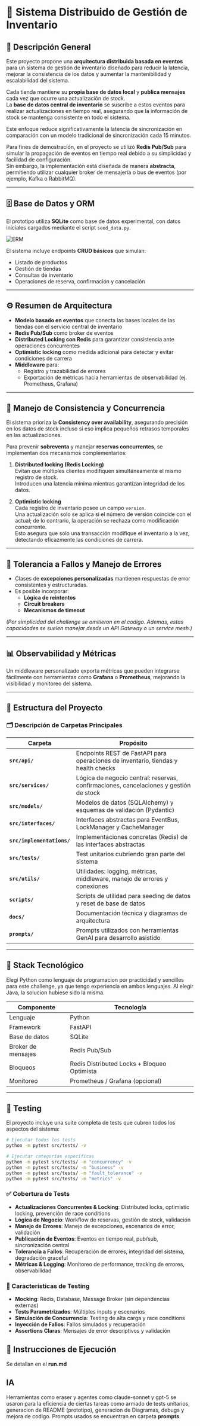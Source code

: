 # 🧱 Sistema Distribuido de Gestión de Inventario

## 📘 Descripción General

Este proyecto propone una **arquitectura distribuida basada en eventos** para un sistema de gestión de inventario diseñado para reducir la latencia, mejorar la consistencia de los datos y aumentar la mantenibilidad y escalabilidad del sistema.

Cada tienda mantiene su **propia base de datos local** y **publica mensajes** cada vez que ocurre una actualización de stock.  
La **base de datos central de inventario** se suscribe a estos eventos para realizar actualizaciones en tiempo real, asegurando que la información de stock se mantenga consistente en todo el sistema.

Este enfoque reduce significativamente la latencia de sincronización en comparación con un modelo tradicional de sincronización cada 15 minutos.

Para fines de demostración, en el proyecto se utilizó **Redis Pub/Sub** para simular la propagación de eventos en tiempo real debido a su simplicidad y facilidad de configuración.  
Sin embargo, la implementación está diseñada de manera **abstracta**, permitiendo utilizar cualquier broker de mensajería o bus de eventos (por ejemplo, Kafka o RabbitMQ).

---

## 🗄️ Base de Datos y ORM

El prototipo utiliza **SQLite** como base de datos experimental, con datos iniciales cargados mediante el script `seed_data.py`.

 ![ERM](docs/diagrama.png)

El sistema incluye endpoints **CRUD básicos** que simulan:
- Listado de productos  
- Gestión de tiendas  
- Consultas de inventario  
- Operaciones de reserva, confirmación y cancelación  



---

## ⚙️ Resumen de Arquitectura

- **Modelo basado en eventos** que conecta las bases locales de las tiendas con el servicio central de inventario  
- **Redis Pub/Sub** como broker de eventos  
- **Distributed Locking con Redis** para garantizar consistencia ante operaciones concurrentes  
- **Optimistic locking** como medida adicional para detectar y evitar condiciones de carrera  
- **Middleware** para:
  - Registro y trazabilidad de errores  
  - Exportación de métricas hacia herramientas de observabilidad (ej. Prometheus, Grafana)  

---

## 🧩 Manejo de Consistencia y Concurrencia

El sistema prioriza la **Consistency over availability**, asegurando precisión en los datos de stock incluso si eso implica pequeños retrasos temporales en las actualizaciones.

Para prevenir **sobreventa** y manejar **reservas concurrentes**, se implementan dos mecanismos complementarios:

1. **Distributed locking (Redis Locking)**  
   Evitan que múltiples clientes modifiquen simultáneamente el mismo registro de stock.  
   Introducen una latencia mínima mientras garantizan integridad de los datos.

2. **Optimistic locking**  
   Cada registro de inventario posee un campo `version`.  
   Una actualización solo se aplica si el número de versión coincide con el actual; de lo contrario, la operación se rechaza como modificación concurrente.  
   Esto asegura que solo una transacción modifique el inventario a la vez, detectando eficazmente las condiciones de carrera.

---

## 🧱 Tolerancia a Fallos y Manejo de Errores

- Clases de **excepciones personalizadas** mantienen respuestas de error consistentes y estructuradas.  
- Es posible incorporar:
  - **Lógica de reintentos**
  - **Circuit breakers**
  - **Mecanismos de timeout**

*(Por simplicidad del challenge se omitieron en el codigo. Ademas, estas capacidades se suelen manejar desde un API Gateway o un service mesh.)*

---

## 📊 Observabilidad y Métricas

Un middleware personalizado exporta métricas que pueden integrarse fácilmente con herramientas como **Grafana** o **Prometheus**, mejorando la visibilidad y monitoreo del sistema.

---

## 📂 Estructura del Proyecto


### 🗂️ **Descripción de Carpetas Principales**

| Carpeta | Propósito |
|---------|-----------|
| **`src/api/`** | Endpoints REST de FastAPI para operaciones de inventario, tiendas y health checks |
| **`src/services/`** | Lógica de negocio central: reservas, confirmaciones, cancelaciones y gestión de stock |
| **`src/models/`** | Modelos de datos (SQLAlchemy) y esquemas de validación (Pydantic) |
| **`src/interfaces/`** | Interfaces abstractas para EventBus, LockManager y CacheManager |
| **`src/implementations/`** | Implementaciones concretas (Redis) de las interfaces abstractas |
| **`src/tests/`** | Test unitarios cubriendo gran parte del sistema |
| **`src/utils/`** | Utilidades: logging, métricas, middleware, manejo de errores y conexiones |
| **`scripts/`** | Scripts de utilidad para seeding de datos y reset de base de datos |
| **`docs/`** | Documentación técnica y diagramas de arquitectura |
| **`prompts/`** | Prompts utilizados con herramientas GenAI para desarrollo asistido |

---

## 🧰 Stack Tecnológico

Elegi Python como lenguaje de programacion por practicidad y sencilles para este challenge, ya que tengo experiencia en ambos lenguajes. Al elegir Java, la solucion hubiese sido la misma.

| Componente | Tecnología |
|-------------|-------------|
| Lenguaje | Python |
| Framework | FastAPI |
| Base de datos | SQLite |
| Broker de mensajes | Redis Pub/Sub |
| Bloqueos | Redis Distributed Locks + Bloqueo Optimista |
| Monitoreo | Prometheus / Grafana (opcional) |

---

## 🧪 Testing

El proyecto incluye una suite completa de tests que cubren todos los aspectos del sistema:

```bash
# Ejecutar todos los tests
python -m pytest src/tests/ -v

# Ejecutar categorías específicas
python -m pytest src/tests/ -m "concurrency" -v
python -m pytest src/tests/ -m "business" -v
python -m pytest src/tests/ -m "fault_tolerance" -v
python -m pytest src/tests/ -m "metrics" -v
```

### ✅ Cobertura de Tests

- **Actualizaciones Concurrentes & Locking**: Distributed locks, optimistic locking, prevención de race conditions
- **Lógica de Negocio**: Workflow de reservas, gestión de stock, validación
- **Manejo de Errores**: Manejo de excepciones, escenarios de error, validación
- **Publicación de Eventos**: Eventos en tiempo real, pub/sub, sincronización central
- **Tolerancia a Fallos**: Recuperación de errores, integridad del sistema, degradación graceful
- **Métricas & Logging**: Monitoreo de performance, tracking de errores, observabilidad

### 🎯 Características de Testing

- **Mocking**: Redis, Database, Message Broker (sin dependencias externas)
- **Tests Parametrizados**: Múltiples inputs y escenarios
- **Simulación de Concurrencia**: Testing de alta carga y race conditions
- **Inyección de Fallos**: Fallos simulados y recuperación
- **Assertions Claras**: Mensajes de error descriptivos y validación


## 🚀 Instrucciones de Ejecución

Se detallan en el **run.md**


## IA 

Herramientas como eraser y agentes como claude-sonnet y gpt-5 se usaron para la eficiencia de ciertas tareas como armado de tests unitarios, generacion de README (prototipo), generacion de Diagramas, debugs y mejora de codigo. 
Prompts usados se encuentran en carpeta **prompts**.
